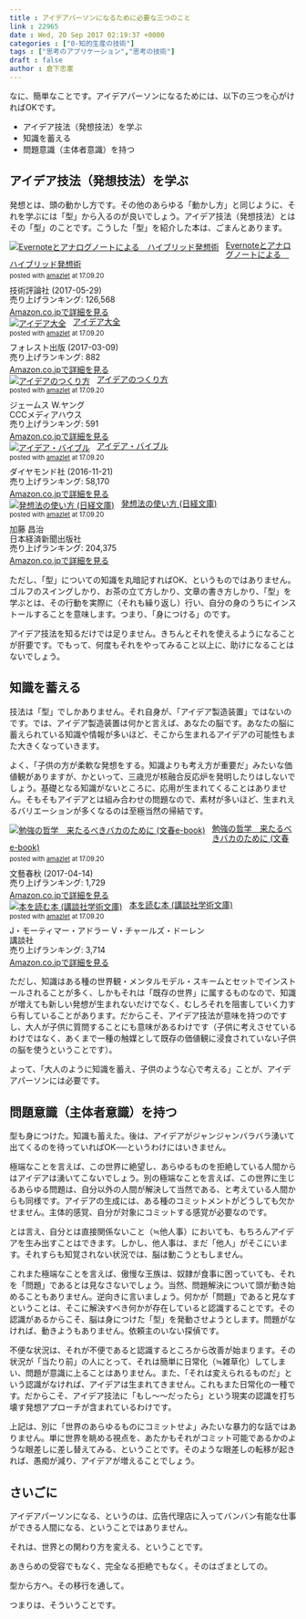 ```yaml
---
title : アイデアパーソンになるために必要な三つのこと
link : 22965
date : Wed, 20 Sep 2017 02:19:37 +0000
categories : ["0-知的生産の技術"]
tags : ["思考のアプリケーション","思考の技術"]
draft : false
author : 倉下忠憲
---
```


なに、簡単なことです。アイデアパーソンになるためには、以下の三つを心がければOKです。


<ul>
	<li>アイデア技法（発想技法）を学ぶ</li>
	<li>知識を蓄える</li>
	<li>問題意識（主体者意識）を持つ</li>
</ul>

<h2>アイデア技法（発想技法）を学ぶ</h2>

発想とは、頭の動かし方です。その他のあらゆる「動かし方」と同じように、それを学ぶには「型」から入るのが良いでしょう。アイデア技法（発想技法）とはその「型」のことです。こうした「型」を紹介した本は、ごまんとあります。

<div class="amazlet-box" style="margin-bottom:0px;"><div class="amazlet-image" style="float:left;margin:0px 12px 1px 0px;"><a href="http://www.amazon.co.jp/exec/obidos/ASIN/B0719S13KQ/rashita1000-22/ref=nosim/" name="amazletlink" target="_blank"><img src="https://images-fe.ssl-images-amazon.com/images/I/51iRTqdvRnL._SL160_.jpg" alt="Evernoteとアナログノートによる　ハイブリッド発想術" style="border: none;" /></a></div><div class="amazlet-info" style="line-height:120%; margin-bottom: 10px"><div class="amazlet-name" style="margin-bottom:10px;line-height:120%"><a href="http://www.amazon.co.jp/exec/obidos/ASIN/B0719S13KQ/rashita1000-22/ref=nosim/" name="amazletlink" target="_blank">Evernoteとアナログノートによる　ハイブリッド発想術</a><div class="amazlet-powered-date" style="font-size:80%;margin-top:5px;line-height:120%">posted with <a href="http://www.amazlet.com/" title="amazlet" target="_blank">amazlet</a> at 17.09.20</div></div><div class="amazlet-detail">技術評論社 (2017-05-29)<br />売り上げランキング: 126,568<br /></div><div class="amazlet-sub-info" style="float: left;"><div class="amazlet-link" style="margin-top: 5px"><a href="http://www.amazon.co.jp/exec/obidos/ASIN/B0719S13KQ/rashita1000-22/ref=nosim/" name="amazletlink" target="_blank">Amazon.co.jpで詳細を見る</a></div></div></div><div class="amazlet-footer" style="clear: left"></div></div>

<div class="amazlet-box" style="margin-bottom:0px;"><div class="amazlet-image" style="float:left;margin:0px 12px 1px 0px;"><a href="http://www.amazon.co.jp/exec/obidos/ASIN/B06XFPYZ8P/rashita1000-22/ref=nosim/" name="amazletlink" target="_blank"><img src="https://images-fe.ssl-images-amazon.com/images/I/51X3yeXv8OL._SL160_.jpg" alt="アイデア大全" style="border: none;" /></a></div><div class="amazlet-info" style="line-height:120%; margin-bottom: 10px"><div class="amazlet-name" style="margin-bottom:10px;line-height:120%"><a href="http://www.amazon.co.jp/exec/obidos/ASIN/B06XFPYZ8P/rashita1000-22/ref=nosim/" name="amazletlink" target="_blank">アイデア大全</a><div class="amazlet-powered-date" style="font-size:80%;margin-top:5px;line-height:120%">posted with <a href="http://www.amazlet.com/" title="amazlet" target="_blank">amazlet</a> at 17.09.20</div></div><div class="amazlet-detail">フォレスト出版 (2017-03-09)<br />売り上げランキング: 882<br /></div><div class="amazlet-sub-info" style="float: left;"><div class="amazlet-link" style="margin-top: 5px"><a href="http://www.amazon.co.jp/exec/obidos/ASIN/B06XFPYZ8P/rashita1000-22/ref=nosim/" name="amazletlink" target="_blank">Amazon.co.jpで詳細を見る</a></div></div></div><div class="amazlet-footer" style="clear: left"></div></div>

<div class="amazlet-box" style="margin-bottom:0px;"><div class="amazlet-image" style="float:left;margin:0px 12px 1px 0px;"><a href="http://www.amazon.co.jp/exec/obidos/ASIN/4484881047/rashita1000-22/ref=nosim/" name="amazletlink" target="_blank"><img src="https://images-fe.ssl-images-amazon.com/images/I/51cWVtqch8L._SL160_.jpg" alt="アイデアのつくり方" style="border: none;" /></a></div><div class="amazlet-info" style="line-height:120%; margin-bottom: 10px"><div class="amazlet-name" style="margin-bottom:10px;line-height:120%"><a href="http://www.amazon.co.jp/exec/obidos/ASIN/4484881047/rashita1000-22/ref=nosim/" name="amazletlink" target="_blank">アイデアのつくり方</a><div class="amazlet-powered-date" style="font-size:80%;margin-top:5px;line-height:120%">posted with <a href="http://www.amazlet.com/" title="amazlet" target="_blank">amazlet</a> at 17.09.20</div></div><div class="amazlet-detail">ジェームス W.ヤング <br />CCCメディアハウス <br />売り上げランキング: 591<br /></div><div class="amazlet-sub-info" style="float: left;"><div class="amazlet-link" style="margin-top: 5px"><a href="http://www.amazon.co.jp/exec/obidos/ASIN/4484881047/rashita1000-22/ref=nosim/" name="amazletlink" target="_blank">Amazon.co.jpで詳細を見る</a></div></div></div><div class="amazlet-footer" style="clear: left"></div></div>

<div class="amazlet-box" style="margin-bottom:0px;"><div class="amazlet-image" style="float:left;margin:0px 12px 1px 0px;"><a href="http://www.amazon.co.jp/exec/obidos/ASIN/B01N0DDBYA/rashita1000-22/ref=nosim/" name="amazletlink" target="_blank"><img src="https://images-fe.ssl-images-amazon.com/images/I/51GcRxelbwL._SL160_.jpg" alt="アイデア・バイブル" style="border: none;" /></a></div><div class="amazlet-info" style="line-height:120%; margin-bottom: 10px"><div class="amazlet-name" style="margin-bottom:10px;line-height:120%"><a href="http://www.amazon.co.jp/exec/obidos/ASIN/B01N0DDBYA/rashita1000-22/ref=nosim/" name="amazletlink" target="_blank">アイデア・バイブル</a><div class="amazlet-powered-date" style="font-size:80%;margin-top:5px;line-height:120%">posted with <a href="http://www.amazlet.com/" title="amazlet" target="_blank">amazlet</a> at 17.09.20</div></div><div class="amazlet-detail">ダイヤモンド社 (2016-11-21)<br />売り上げランキング: 58,170<br /></div><div class="amazlet-sub-info" style="float: left;"><div class="amazlet-link" style="margin-top: 5px"><a href="http://www.amazon.co.jp/exec/obidos/ASIN/B01N0DDBYA/rashita1000-22/ref=nosim/" name="amazletlink" target="_blank">Amazon.co.jpで詳細を見る</a></div></div></div><div class="amazlet-footer" style="clear: left"></div></div>

<div class="amazlet-box" style="margin-bottom:0px;"><div class="amazlet-image" style="float:left;margin:0px 12px 1px 0px;"><a href="http://www.amazon.co.jp/exec/obidos/ASIN/4532113326/rashita1000-22/ref=nosim/" name="amazletlink" target="_blank"><img src="https://images-fe.ssl-images-amazon.com/images/I/41acs-a4NtL._SL160_.jpg" alt="発想法の使い方 (日経文庫)" style="border: none;" /></a></div><div class="amazlet-info" style="line-height:120%; margin-bottom: 10px"><div class="amazlet-name" style="margin-bottom:10px;line-height:120%"><a href="http://www.amazon.co.jp/exec/obidos/ASIN/4532113326/rashita1000-22/ref=nosim/" name="amazletlink" target="_blank">発想法の使い方 (日経文庫)</a><div class="amazlet-powered-date" style="font-size:80%;margin-top:5px;line-height:120%">posted with <a href="http://www.amazlet.com/" title="amazlet" target="_blank">amazlet</a> at 17.09.20</div></div><div class="amazlet-detail">加藤 昌治 <br />日本経済新聞出版社 <br />売り上げランキング: 204,375<br /></div><div class="amazlet-sub-info" style="float: left;"><div class="amazlet-link" style="margin-top: 5px"><a href="http://www.amazon.co.jp/exec/obidos/ASIN/4532113326/rashita1000-22/ref=nosim/" name="amazletlink" target="_blank">Amazon.co.jpで詳細を見る</a></div></div></div><div class="amazlet-footer" style="clear: left"></div></div>

ただし、「型」についての知識を丸暗記すればOK、というものではありません。ゴルフのスイングしかり、お茶の立て方しかり、文章の書き方しかり、「型」を学ぶとは、その行動を実際に（それも繰り返し）行い、自分の身のうちにインストールすることを意味します。つまり、「身につける」のです。

アイデア技法を知るだけでは足りません。きちんとそれを使えるようになることが肝要です。でもって、何度もそれをやってみること以上に、助けになることはないでしょう。

<h2>知識を蓄える</h2>

技法は「型」でしかありません。それ自身が、「アイデア製造装置」ではないのです。では、アイデア製造装置は何かと言えば、あなたの脳です。あなたの脳に蓄えられている知識や情報が多いほど、そこから生まれるアイデアの可能性もまた大きくなっていきます。

よく、「子供の方が柔軟な発想をする。知識よりも考え方が重要だ」みたいな価値観がありますが、かといって、三歳児が核融合反応炉を発明したりはしないでしょう。基礎となる知識がないところに、応用が生まれてくることはありません。そもそもアイデアとは組み合わせの問題なので、素材が多いほど、生まれえるバリエーションが多くなるのは至極当然の帰結です。

<div class="amazlet-box" style="margin-bottom:0px;"><div class="amazlet-image" style="float:left;margin:0px 12px 1px 0px;"><a href="http://www.amazon.co.jp/exec/obidos/ASIN/B06Y5KFBMM/rashita1000-22/ref=nosim/" name="amazletlink" target="_blank"><img src="https://images-fe.ssl-images-amazon.com/images/I/31gBoz7m6aL._SL160_.jpg" alt="勉強の哲学　来たるべきバカのために (文春e-book)" style="border: none;" /></a></div><div class="amazlet-info" style="line-height:120%; margin-bottom: 10px"><div class="amazlet-name" style="margin-bottom:10px;line-height:120%"><a href="http://www.amazon.co.jp/exec/obidos/ASIN/B06Y5KFBMM/rashita1000-22/ref=nosim/" name="amazletlink" target="_blank">勉強の哲学　来たるべきバカのために (文春e-book)</a><div class="amazlet-powered-date" style="font-size:80%;margin-top:5px;line-height:120%">posted with <a href="http://www.amazlet.com/" title="amazlet" target="_blank">amazlet</a> at 17.09.20</div></div><div class="amazlet-detail">文藝春秋 (2017-04-14)<br />売り上げランキング: 1,729<br /></div><div class="amazlet-sub-info" style="float: left;"><div class="amazlet-link" style="margin-top: 5px"><a href="http://www.amazon.co.jp/exec/obidos/ASIN/B06Y5KFBMM/rashita1000-22/ref=nosim/" name="amazletlink" target="_blank">Amazon.co.jpで詳細を見る</a></div></div></div><div class="amazlet-footer" style="clear: left"></div></div>

<div class="amazlet-box" style="margin-bottom:0px;"><div class="amazlet-image" style="float:left;margin:0px 12px 1px 0px;"><a href="http://www.amazon.co.jp/exec/obidos/ASIN/4061592998/rashita1000-22/ref=nosim/" name="amazletlink" target="_blank"><img src="https://images-fe.ssl-images-amazon.com/images/I/41Z7F36DYDL._SL160_.jpg" alt="本を読む本 (講談社学術文庫)" style="border: none;" /></a></div><div class="amazlet-info" style="line-height:120%; margin-bottom: 10px"><div class="amazlet-name" style="margin-bottom:10px;line-height:120%"><a href="http://www.amazon.co.jp/exec/obidos/ASIN/4061592998/rashita1000-22/ref=nosim/" name="amazletlink" target="_blank">本を読む本 (講談社学術文庫)</a><div class="amazlet-powered-date" style="font-size:80%;margin-top:5px;line-height:120%">posted with <a href="http://www.amazlet.com/" title="amazlet" target="_blank">amazlet</a> at 17.09.20</div></div><div class="amazlet-detail">J・モーティマー・アドラー V・チャールズ・ドーレン <br />講談社 <br />売り上げランキング: 3,714<br /></div><div class="amazlet-sub-info" style="float: left;"><div class="amazlet-link" style="margin-top: 5px"><a href="http://www.amazon.co.jp/exec/obidos/ASIN/4061592998/rashita1000-22/ref=nosim/" name="amazletlink" target="_blank">Amazon.co.jpで詳細を見る</a></div></div></div><div class="amazlet-footer" style="clear: left"></div></div>

ただし、知識はある種の世界観・メンタルモデル・スキームとセットでインストールされることが多く、しかもそれは「既存の世界」に属するものなので、知識が増えても新しい発想が生まれないだけでなく、むしろそれを阻害していく力すら有していることがあります。だからこそ、アイデア技法が意味を持つのですし、大人が子供に質問することにも意味があるわけです（子供に考えさせているわけではなく、あくまで一種の触媒として既存の価値観に浸食されていない子供の脳を使うということです）。

よって、「大人のように知識を蓄え、子供のような心で考える」ことが、アイデアパーソンには必要です。

<h2>問題意識（主体者意識）を持つ</h2>

型も身につけた。知識も蓄えた。後は、アイデアがジャンジャンバラバラ湧いて出てくるのを待っていればOK──というわけにはいきません。

極端なことを言えば、この世界に絶望し、あらゆるものを拒絶している人間からはアイデアは湧いてこないでしょう。別の極端なことを言えば、この世界に生じるあらゆる問題は、自分以外の人間が解決して当然である、と考えている人間からも同様です。アイデアの生成には、ある種のコミットメントがどうしても欠かせません。主体的感覚、自分が対象にコミットする感覚が必要なのです。

とは言え、自分とは直接関係ないこと（≒他人事）においても、もちろんアイデアを生み出すことはできます。しかし、他人事は、まだ「他人」がそこにいます。それすらも知覚されない状況では、脳は動こうともしません。

これまた極端なことを言えば、傲慢な王族は、奴隷が食事に困っていても、それを「問題」であるとは見なさないでしょう。当然、問題解決について頭が動き始めることもありません。逆向きに言いましょう。何かが「問題」であると見なすということは、そこに解決すべき何かが存在していると認識することです。その認識があるからこそ、脳は身につけた「型」を発動させようとします。問題がなければ、動きようもありません。依頼主のいない探偵です。

不便な状況は、それが不便であると認識するところから改善が始まります。その状況が「当たり前」の人にとって、それは簡単に日常化（≒雑草化）してしまい、問題が意識に上ることはありません。また、「それは変えられるものだ」という認識がなければ、アイデアは生まれてきません。これもまた日常化の一種です。だからこそ、アイデア技法に「もし〜〜だったら」という現実の認識を打ち壊す発想アプローチが含まれているわけです。

上記は、別に「世界のあらゆるものにコミットせよ」みたいな暴力的な話ではありません。単に世界を眺める視点を、あたかもそれがコミット可能であるかのような眼差しに差し替えてみる、ということです。そのような眼差しの転移が起きれば、愚痴が減り、アイデアが増えることでしょう。

<h2>さいごに</h2>

アイデアパーソンになる、というのは、広告代理店に入ってバンバン有能な仕事ができる人間になる、ということではありません。

それは、世界との関わり方を変える、ということです。

あきらめの受容でもなく、完全なる拒絶でもなく。そのはざまとしての。

型から方へ。その移行を通して。

つまりは、そういうことです。